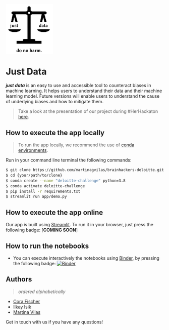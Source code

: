 
<img align="center" src="app/deloitte_pitch_logo_square_blackV2.png" alt="black_logo" width="150" />


# Just Data
___just data___ is an easy to use and accessible tool to counteract biases in machine learning. It helps users to understand their data and their machine learning model. Future versions will enable users to understand the cause of underlying biases and how to mitigate them.

> Take a look at the presentation of our project during #HerHackaton [here](https://docs.google.com/presentation/d/19n3YCCHYo_L5I6NWru_N_1UXOiQzOQu_ntFsj3xzPuE/edit#slide=id.ge12f623f95_0_45).

## How to execute the app locally
> To run the app locally, we recommend the use of [conda environments]().

Run in your command line terminal the following commands:

```bash
$ git clone https://github.com/martinagvilas/brainhackers-deloitte.git
$ cd {your/path/to/clone}
$ conda create --name "deloitte-challenge" python=3.8
$ conda activate deloitte-challenge
$ pip install -r requirements.txt
$ streamlit run app/demo.py
```

## How to execute the app online
Our app is built using [Streamlit](https://streamlit.io/). To run it in your browser, just press the following badge: [__COMING SOON__]


## How to run the notebooks
- You can execute interactively the notebooks using [Binder](https://mybinder.org/), by pressing the following badge: [![Binder](https://mybinder.org/badge_logo.svg)](https://mybinder.org/v2/gh/martinagvilas/brainhackers-deloitte/HEAD?urlpath=lab)


## Authors
> _ordered alphabetically_
- [Cora Fischer](https://github.com/corafischer)
- [Ilkay Isik](https://github.com/ilkayisik)
- [Martina Vilas](https://github.com/martinagvilas)

Get in touch with us if you have any questions!
